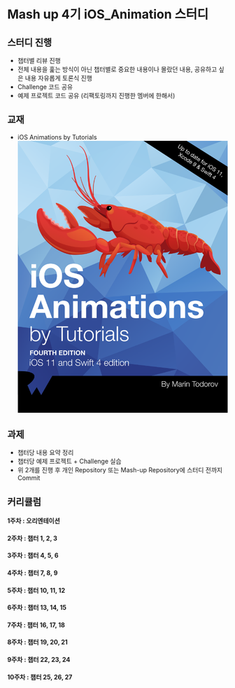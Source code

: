 # Mash up 4기 iOS_Animation 스터디

## 스터디 진행
* 챕터별 리뷰 진행
* 전체 내용을 훑는 방식이 아닌 챕터별로 중요한 내용이나 몰랐던 내용, 공유하고 싶은 내용 자유롭게 토론식 진행
* Challenge 코드 공유
* 예제 프로젝트 코드 공유 (리팩토링까지 진행한 멤버에 한해서)

## 교재
* iOS Animations by Tutorials 
![iOS Animations by Tutorials](./Images/iOS_Animations_Book_Image.png)

## 과제
* 챕터당 내용 요약 정리
* 챕터당 예제 프로젝트 + Challenge 실습
* 위 2개를 진행 후 개인 Repository 또는 Mash-up Repository에 스터디 전까지 Commit

## 커리큘럼
#### 1주차 : 오리엔테이션
#### 2주차 : 챕터 1, 2, 3
#### 3주차 : 챕터 4, 5, 6
#### 4주차 : 챕터 7, 8, 9
#### 5주차 : 챕터 10, 11, 12
#### 6주차 : 챕터 13, 14, 15
#### 7주차 : 챕터 16, 17, 18
#### 8주차 : 챕터 19, 20, 21
#### 9주차 : 챕터 22, 23, 24
#### 10주차 : 챕터 25, 26, 27